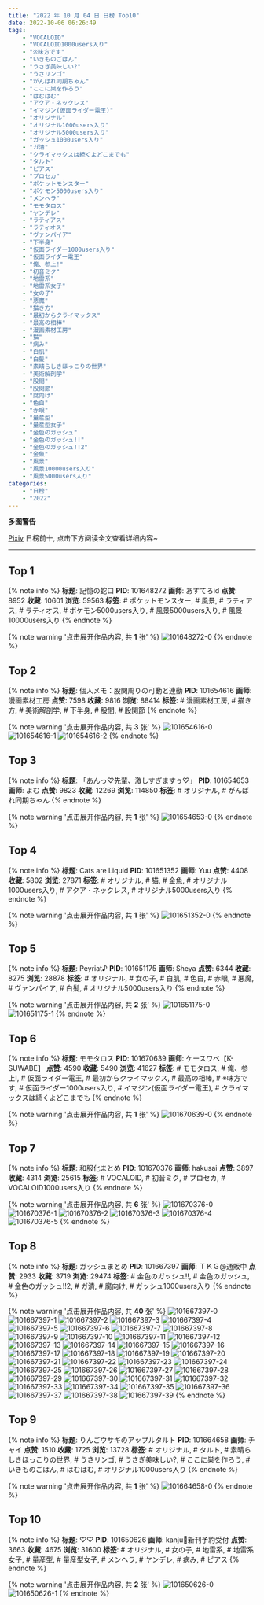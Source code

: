 ```yaml
---
title: "2022 年 10 月 04 日 日榜 Top10"
date: 2022-10-06 06:26:49
tags:
    - "VOCALOID"
    - "VOCALOID1000users入り"
    - "※味方です"
    - "いきものごはん"
    - "うさぎ美味しい?"
    - "うさリンゴ"
    - "がんばれ同期ちゃん"
    - "ここに巣を作ろう"
    - "はむはむ"
    - "アクア・ネックレス"
    - "イマジン(仮面ライダー電王)"
    - "オリジナル"
    - "オリジナル1000users入り"
    - "オリジナル5000users入り"
    - "ガッシュ1000users入り"
    - "ガ清"
    - "クライマックスは続くよどこまでも"
    - "タルト"
    - "ピアス"
    - "プロセカ"
    - "ポケットモンスター"
    - "ポケモン5000users入り"
    - "メンヘラ"
    - "モモタロス"
    - "ヤンデレ"
    - "ラティアス"
    - "ラティオス"
    - "ヴァンパイア"
    - "下半身"
    - "仮面ライダー1000users入り"
    - "仮面ライダー電王"
    - "俺、参上!"
    - "初音ミク"
    - "地雷系"
    - "地雷系女子"
    - "女の子"
    - "悪魔"
    - "描き方"
    - "最初からクライマックス"
    - "最高の相棒"
    - "漫画素材工房"
    - "猫"
    - "病み"
    - "白肌"
    - "白髪"
    - "素晴らしきほっこりの世界"
    - "美術解剖学"
    - "股間"
    - "股関節"
    - "腐向け"
    - "色白"
    - "赤眼"
    - "量産型"
    - "量産型女子"
    - "金色のガッシュ"
    - "金色のガッシュ!!"
    - "金色のガッシュ!!2"
    - "金魚"
    - "風景"
    - "風景10000users入り"
    - "風景5000users入り"
categories:
    - "日榜"
    - "2022"
---
```


<i class="fa fa-triangle-exclamation"></i>**多图警告**<i class="fa fa-triangle-exclamation"></i>

[Pixiv](https://www.pixiv.net/) 日榜前十, 点击下方阅读全文查看详细内容~

<!-- more -->

---

## Top 1

{% note info %}
**标题**: 記憶の蛇口
**PID**: 101648272 **画师**: あすてろid
**点赞**: 8952 **收藏**: 10601 **浏览**: 59563
**标签**: # ポケットモンスター, # 風景, # ラティアス, # ラティオス, # ポケモン5000users入り, # 風景5000users入り, # 風景10000users入り
{% endnote %}

{% note warning '点击展开作品内容, 共 **1** 张' %}
![101648272-0](https://i.pixiv.re/img-original/img/2022/10/03/00/00/09/101648272_p0.png)
{% endnote %}

## Top 2

{% note info %}
**标题**: 個人メモ：股関周りの可動と連動
**PID**: 101654616 **画师**: 漫画素材工房
**点赞**: 7598 **收藏**: 9816 **浏览**: 88414
**标签**: # 漫画素材工房, # 描き方, # 美術解剖学, # 下半身, # 股間, # 股関節
{% endnote %}

{% note warning '点击展开作品内容, 共 **3** 张' %}
![101654616-0](https://i.pixiv.re/img-original/img/2022/10/03/08/00/02/101654616_p0.jpg)
![101654616-1](https://i.pixiv.re/img-original/img/2022/10/03/08/00/02/101654616_p1.jpg)
![101654616-2](https://i.pixiv.re/img-original/img/2022/10/03/08/00/02/101654616_p2.jpg)
{% endnote %}

## Top 3

{% note info %}
**标题**: 「あんっ♡先輩、激しすぎますぅ♡」
**PID**: 101654653 **画师**: よむ
**点赞**: 9823 **收藏**: 12269 **浏览**: 114850
**标签**: # オリジナル, # がんばれ同期ちゃん
{% endnote %}

{% note warning '点击展开作品内容, 共 **1** 张' %}
![101654653-0](https://i.pixiv.re/img-original/img/2022/10/03/08/03/42/101654653_p0.png)
{% endnote %}

## Top 4

{% note info %}
**标题**: Cats are Liquid
**PID**: 101651352 **画师**: Yuu
**点赞**: 4408 **收藏**: 5802 **浏览**: 27871
**标签**: # オリジナル, # 猫, # 金魚, # オリジナル1000users入り, # アクア・ネックレス, # オリジナル5000users入り
{% endnote %}

{% note warning '点击展开作品内容, 共 **1** 张' %}
![101651352-0](https://i.pixiv.re/img-original/img/2022/10/03/02/09/56/101651352_p0.jpg)
{% endnote %}

## Top 5

{% note info %}
**标题**: Peyriat♪
**PID**: 101651175 **画师**: Sheya
**点赞**: 6344 **收藏**: 8275 **浏览**: 28878
**标签**: # オリジナル, # 女の子, # 白肌, # 色白, # 赤眼, # 悪魔, # ヴァンパイア, # 白髪, # オリジナル5000users入り
{% endnote %}

{% note warning '点击展开作品内容, 共 **2** 张' %}
![101651175-0](https://i.pixiv.re/img-original/img/2022/10/03/01/58/49/101651175_p0.jpg)
![101651175-1](https://i.pixiv.re/img-original/img/2022/10/03/01/58/49/101651175_p1.jpg)
{% endnote %}

## Top 6

{% note info %}
**标题**: モモタロス
**PID**: 101670639 **画师**: ケースワベ【K-SUWABE】
**点赞**: 4590 **收藏**: 5490 **浏览**: 41627
**标签**: # モモタロス, # 俺、参上!, # 仮面ライダー電王, # 最初からクライマックス, # 最高の相棒, # ※味方です, # 仮面ライダー1000users入り, # イマジン(仮面ライダー電王), # クライマックスは続くよどこまでも
{% endnote %}

{% note warning '点击展开作品内容, 共 **1** 张' %}
![101670639-0](https://i.pixiv.re/img-original/img/2022/10/04/00/06/42/101670639_p0.jpg)
{% endnote %}

## Top 7

{% note info %}
**标题**: 和服化まとめ
**PID**: 101670376 **画师**: hakusai
**点赞**: 3897 **收藏**: 4314 **浏览**: 25615
**标签**: # VOCALOID, # 初音ミク, # プロセカ, # VOCALOID1000users入り
{% endnote %}

{% note warning '点击展开作品内容, 共 **6** 张' %}
![101670376-0](https://i.pixiv.re/img-original/img/2022/10/04/00/00/31/101670376_p0.jpg)
![101670376-1](https://i.pixiv.re/img-original/img/2022/10/04/00/00/31/101670376_p1.jpg)
![101670376-2](https://i.pixiv.re/img-original/img/2022/10/04/00/00/31/101670376_p2.jpg)
![101670376-3](https://i.pixiv.re/img-original/img/2022/10/04/00/00/31/101670376_p3.jpg)
![101670376-4](https://i.pixiv.re/img-original/img/2022/10/04/00/00/31/101670376_p4.jpg)
![101670376-5](https://i.pixiv.re/img-original/img/2022/10/04/00/00/31/101670376_p5.jpg)
{% endnote %}

## Top 8

{% note info %}
**标题**: ガッシュまとめ
**PID**: 101667397 **画师**: ＴＫＧ@通販中
**点赞**: 2933 **收藏**: 3719 **浏览**: 29474
**标签**: # 金色のガッシュ!!, # 金色のガッシュ, # 金色のガッシュ!!2, # ガ清, # 腐向け, # ガッシュ1000users入り
{% endnote %}

{% note warning '点击展开作品内容, 共 **40** 张' %}
![101667397-0](https://i.pixiv.re/img-original/img/2022/10/03/22/11/28/101667397_p0.jpg)
![101667397-1](https://i.pixiv.re/img-original/img/2022/10/03/22/11/28/101667397_p1.jpg)
![101667397-2](https://i.pixiv.re/img-original/img/2022/10/03/22/11/28/101667397_p2.jpg)
![101667397-3](https://i.pixiv.re/img-original/img/2022/10/03/22/11/28/101667397_p3.jpg)
![101667397-4](https://i.pixiv.re/img-original/img/2022/10/03/22/11/28/101667397_p4.jpg)
![101667397-5](https://i.pixiv.re/img-original/img/2022/10/03/22/11/28/101667397_p5.jpg)
![101667397-6](https://i.pixiv.re/img-original/img/2022/10/03/22/11/28/101667397_p6.jpg)
![101667397-7](https://i.pixiv.re/img-original/img/2022/10/03/22/11/28/101667397_p7.jpg)
![101667397-8](https://i.pixiv.re/img-original/img/2022/10/03/22/11/28/101667397_p8.jpg)
![101667397-9](https://i.pixiv.re/img-original/img/2022/10/03/22/11/28/101667397_p9.jpg)
![101667397-10](https://i.pixiv.re/img-original/img/2022/10/03/22/11/28/101667397_p10.jpg)
![101667397-11](https://i.pixiv.re/img-original/img/2022/10/03/22/11/28/101667397_p11.jpg)
![101667397-12](https://i.pixiv.re/img-original/img/2022/10/03/22/11/28/101667397_p12.jpg)
![101667397-13](https://i.pixiv.re/img-original/img/2022/10/03/22/11/28/101667397_p13.jpg)
![101667397-14](https://i.pixiv.re/img-original/img/2022/10/03/22/11/28/101667397_p14.jpg)
![101667397-15](https://i.pixiv.re/img-original/img/2022/10/03/22/11/28/101667397_p15.jpg)
![101667397-16](https://i.pixiv.re/img-original/img/2022/10/03/22/11/28/101667397_p16.jpg)
![101667397-17](https://i.pixiv.re/img-original/img/2022/10/03/22/11/28/101667397_p17.jpg)
![101667397-18](https://i.pixiv.re/img-original/img/2022/10/03/22/11/28/101667397_p18.jpg)
![101667397-19](https://i.pixiv.re/img-original/img/2022/10/03/22/11/28/101667397_p19.jpg)
![101667397-20](https://i.pixiv.re/img-original/img/2022/10/03/22/11/28/101667397_p20.jpg)
![101667397-21](https://i.pixiv.re/img-original/img/2022/10/03/22/11/28/101667397_p21.jpg)
![101667397-22](https://i.pixiv.re/img-original/img/2022/10/03/22/11/28/101667397_p22.jpg)
![101667397-23](https://i.pixiv.re/img-original/img/2022/10/03/22/11/28/101667397_p23.jpg)
![101667397-24](https://i.pixiv.re/img-original/img/2022/10/03/22/11/28/101667397_p24.jpg)
![101667397-25](https://i.pixiv.re/img-original/img/2022/10/03/22/11/28/101667397_p25.jpg)
![101667397-26](https://i.pixiv.re/img-original/img/2022/10/03/22/11/28/101667397_p26.jpg)
![101667397-27](https://i.pixiv.re/img-original/img/2022/10/03/22/11/28/101667397_p27.jpg)
![101667397-28](https://i.pixiv.re/img-original/img/2022/10/03/22/11/28/101667397_p28.jpg)
![101667397-29](https://i.pixiv.re/img-original/img/2022/10/03/22/11/28/101667397_p29.jpg)
![101667397-30](https://i.pixiv.re/img-original/img/2022/10/03/22/11/28/101667397_p30.jpg)
![101667397-31](https://i.pixiv.re/img-original/img/2022/10/03/22/11/28/101667397_p31.jpg)
![101667397-32](https://i.pixiv.re/img-original/img/2022/10/03/22/11/28/101667397_p32.jpg)
![101667397-33](https://i.pixiv.re/img-original/img/2022/10/03/22/11/28/101667397_p33.jpg)
![101667397-34](https://i.pixiv.re/img-original/img/2022/10/03/22/11/28/101667397_p34.jpg)
![101667397-35](https://i.pixiv.re/img-original/img/2022/10/03/22/11/28/101667397_p35.jpg)
![101667397-36](https://i.pixiv.re/img-original/img/2022/10/03/22/11/28/101667397_p36.jpg)
![101667397-37](https://i.pixiv.re/img-original/img/2022/10/03/22/11/28/101667397_p37.jpg)
![101667397-38](https://i.pixiv.re/img-original/img/2022/10/03/22/11/28/101667397_p38.jpg)
![101667397-39](https://i.pixiv.re/img-original/img/2022/10/03/22/11/28/101667397_p39.jpg)
{% endnote %}

## Top 9

{% note info %}
**标题**: りんごウサギのアップルタルト
**PID**: 101664658 **画师**: チャイ
**点赞**: 1510 **收藏**: 1725 **浏览**: 13728
**标签**: # オリジナル, # タルト, # 素晴らしきほっこりの世界, # うさリンゴ, # うさぎ美味しい?, # ここに巣を作ろう, # いきものごはん, # はむはむ, # オリジナル1000users入り
{% endnote %}

{% note warning '点击展开作品内容, 共 **1** 张' %}
![101664658-0](https://i.pixiv.re/img-original/img/2022/10/03/20/30/01/101664658_p0.png)
{% endnote %}

## Top 10

{% note info %}
**标题**: ♡♡
**PID**: 101650626 **画师**: kanju🍈新刊予約受付
**点赞**: 3663 **收藏**: 4675 **浏览**: 31600
**标签**: # オリジナル, # 女の子, # 地雷系, # 地雷系女子, # 量産型, # 量産型女子, # メンヘラ, # ヤンデレ, # 病み, # ピアス
{% endnote %}

{% note warning '点击展开作品内容, 共 **2** 张' %}
![101650626-0](https://i.pixiv.re/img-original/img/2022/10/03/01/29/23/101650626_p0.jpg)
![101650626-1](https://i.pixiv.re/img-original/img/2022/10/03/01/29/23/101650626_p1.jpg)
{% endnote %}
